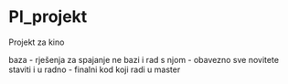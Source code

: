 PI_projekt
==========

Projekt za kino

baza - rješenja za spajanje ne bazi i rad s njom
     - obavezno sve novitete staviti i u radno
     - finalni kod koji radi u master
